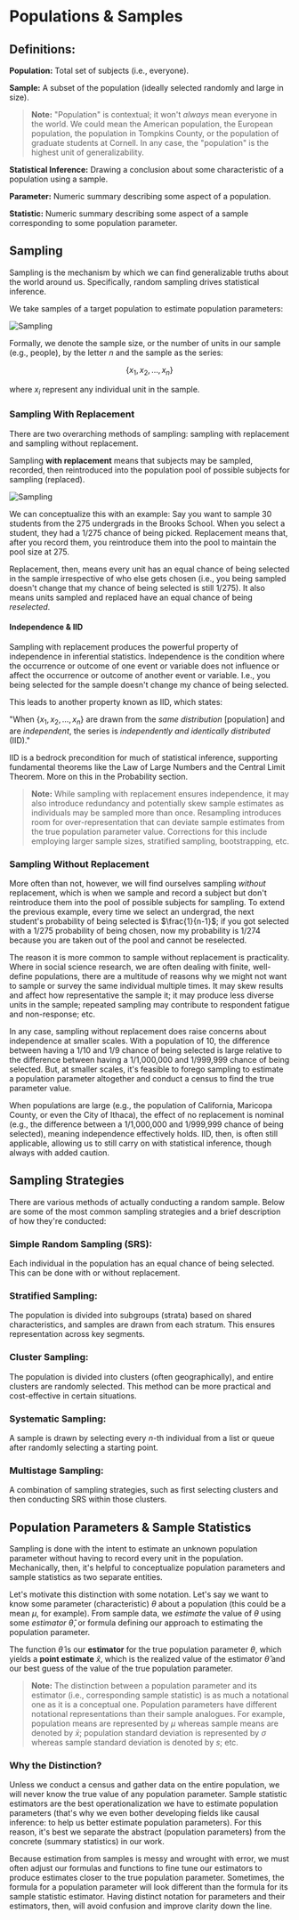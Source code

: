 # Populations & Samples

## Definitions:

**Population:** Total set of subjects (i.e., everyone).

**Sample:** A subset of the population (ideally selected randomly and large in size).

> **Note:** "Population" is contextual; it won't *always* mean everyone in the world. We could mean the American population, the European population, the population in Tompkins County, or the population of graduate students at Cornell. In any case, the "population" is the highest unit of generalizability.

**Statistical Inference:** Drawing a conclusion about some characteristic of a population using a sample.

**Parameter:** Numeric summary describing some aspect of a population.

**Statistic:** Numeric summary describing some aspect of a sample corresponding to some population parameter.

## Sampling

Sampling is the mechanism by which we can find generalizable truths about the world around us. Specifically, random sampling drives statistical inference. 

We take samples of a target population to estimate population parameters:

![Sampling](/content/images/causal_inference/sampling.png)

Formally, we denote the sample size, or the number of units in our sample (e.g., people), by the letter $n$ and the sample as the series:

$$
\{x_1, x_2, \dots, x_n\}
$$

where $x_i$ represent any individual unit in the sample.

### Sampling With Replacement

There are two overarching methods of sampling: sampling with replacement and sampling without replacement. 

Sampling **with replacement** means that subjects may be sampled, recorded, then reintroduced into the population pool of possible subjects for sampling (replaced).

![Sampling](/content/images/causal_inference/sampling_w_replacement.png)

We can conceptualize this with an example: Say you want to sample 30 students from the 275 undergrads in the Brooks School. When you select a student, they had a 1/275 chance of being picked. Replacement means that, after you record them, you reintroduce them into the pool to maintain the pool size at 275. 

Replacement, then, means every unit has an equal chance of being selected in the sample irrespective of who else gets chosen (i.e., you being sampled doesn't change that my chance of being selected is still 1/275). It also means units sampled and replaced have an equal chance of being *reselected*.

#### Independence & IID

Sampling with replacement produces the powerful property of independence in inferential statistics. Independence is the condition where the occurrence or outcome of one event or variable does not influence or affect the occurrence or outcome of another event or variable. I.e., you being selected for the sample doesn't change my chance of being selected.

This leads to another property known as IID, which states:

"When $\{x_1, x_2, \dots, x_n\}$ are drawn from the *same distribution* [population] and are *independent*, the series is *independently and identically distributed* (IID)."

IID is a bedrock precondition for much of statistical inference, supporting fundamental theorems like the Law of Large Numbers and the Central Limit Theorem. More on this in the Probability section.

> **Note:** While sampling with replacement ensures independence, it may also introduce redundancy and potentially skew sample estimates as individuals may be sampled more than once. Resampling introduces room for over-representation that can deviate sample estimates from the true population parameter value. Corrections for this include employing larger sample sizes, stratified sampling, bootstrapping, etc.

### Sampling Without Replacement

More often than not, however, we will find ourselves sampling *without* replacement, which is when we sample and record a subject but don't reintroduce them into the pool of possible subjects for sampling. To extend the previous example, every time we select an undergrad, the next student's probability of being selected is $\frac{1}{n-1}$; if you got selected with a 1/275 probability of being chosen, now my probability is 1/274 because you are taken out of the pool and cannot be reselected. 

The reason it is more common to sample without replacement is practicality. Where in social science research, we are often dealing with finite, well-define populations, there are a multitude of reasons why we might not want to sample or survey the same individual multiple times. It may skew results and affect how representative the sample it; it may produce less diverse units in the sample; repeated sampling may contribute to respondent fatigue and non-response; etc.

In any case, sampling without replacement does raise concerns about independence at smaller scales. With a population of 10, the difference between having a 1/10 and 1/9 chance of being selected is large relative to the difference between having a 1/1,000,000 and 1/999,999 chance of being selected. But, at smaller scales, it's feasible to forego sampling to estimate a population parameter altogether and conduct a census to find the true parameter value.

When populations are large (e.g., the population of California, Maricopa County, or even the City of Ithaca), the effect of no replacement is nominal (e.g., the difference between a 1/1,000,000 and 1/999,999 chance of being selected), meaning independence effectively holds. IID, then, is often still applicable, allowing us to still carry on with statistical inference, though always with added caution.

## Sampling Strategies

There are various methods of actually conducting a random sample. Below are some of the most common sampling strategies and a brief description of how they're conducted: 

### Simple Random Sampling (SRS):

Each individual in the population has an equal chance of being selected. This can be done with or without replacement.

### Stratified Sampling:

The population is divided into subgroups (strata) based on shared characteristics, and samples are drawn from each stratum. This ensures representation across key segments.

### Cluster Sampling:

The population is divided into clusters (often geographically), and entire clusters are randomly selected. This method can be more practical and cost-effective in certain situations.

### Systematic Sampling:

A sample is drawn by selecting every $n$-th individual from a list or queue after randomly selecting a starting point.

### Multistage Sampling:

A combination of sampling strategies, such as first selecting clusters and then conducting SRS within those clusters.

## Population Parameters & Sample Statistics

Sampling is done with the intent to estimate an unknown population parameter without having to record every unit in the population. Mechanically, then, it's helpful to conceptualize population parameters and sample statistics as two separate entities. 

Let's motivate this distinction with some notation. Let's say we want to know some parameter (characteristic) $\theta$ about a population (this could be a mean $\mu$, for example). From sample data, we *estimate* the value of $\theta$ using some *estimator* $\hat{\theta}$, or formula defining our approach to estimating the population parameter.

The function $\hat{\theta}$ is our **estimator** for the true population parameter $\theta$, which yields a **point estimate** $\hat{x}$, which is the realized value of the estimator $\hat{\theta}$ and our best guess of the value of the true population parameter.

> **Note:** The distinction between a population parameter and its estimator (i.e., corresponding sample statistic) is as much a notational one as it is a conceptual one. Population parameters have different notational representations than their sample analogues. For example, population means are represented by $\mu$ whereas sample means are denoted by $\bar{x}$; population standard deviation is represented by $\sigma$ whereas sample standard deviation is denoted by $s$; etc. 

### Why the Distinction? 

Unless we conduct a census and gather data on the entire population, we will never know the true value of any population parameter. Sample statistic estimators are the best operationalization we have to estimate population parameters (that's why we even bother developing fields like causal inference: to help us better estimate population parameters). For this reason, it's best we separate the abstract (population parameters) from the concrete (summary statistics) in our work. 

Because estimation from samples is messy and wrought with error, we must often adjust our formulas and functions to fine tune our estimators to produce estimates closer to the true population parameter. Sometimes, the formula for a population parameter will look different than the formula for its sample statistic estimator. Having distinct notation for parameters and their estimators, then, will avoid confusion and improve clarity down the line.
